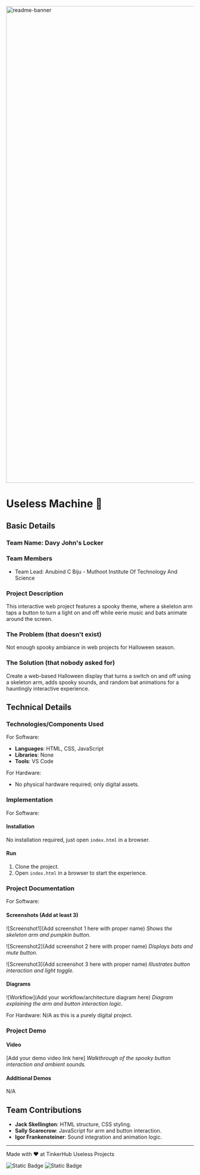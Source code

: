 <img width="1280" alt="readme-banner" src="https://github.com/user-attachments/assets/35332e92-44cb-425b-9dff-27bcf1023c6c">

# Useless Machine 🎯

## Basic Details
### Team Name: Davy John's Locker

### Team Members
- Team Lead: Anubind C Biju - Muthoot Institute Of Technology And Science

### Project Description
This interactive web project features a spooky theme, where a skeleton arm taps a button to turn a light on and off while eerie music and bats animate around the screen.

### The Problem (that doesn't exist)
Not enough spooky ambiance in web projects for Halloween season.

### The Solution (that nobody asked for)
Create a web-based Halloween display that turns a switch on and off using a skeleton arm, adds spooky sounds, and random bat animations for a hauntingly interactive experience.

## Technical Details
### Technologies/Components Used
For Software:
- **Languages**: HTML, CSS, JavaScript
- **Libraries**: None
- **Tools**: VS Code

For Hardware:
- No physical hardware required; only digital assets.

### Implementation
For Software:
#### Installation
No installation required, just open `index.html` in a browser.

#### Run
1. Clone the project.
2. Open `index.html` in a browser to start the experience.

### Project Documentation
For Software:

#### Screenshots (Add at least 3)
![Screenshot1](Add screenshot 1 here with proper name)
*Shows the skeleton arm and pumpkin button.*

![Screenshot2](Add screenshot 2 here with proper name)
*Displays bats and mute button.*

![Screenshot3](Add screenshot 3 here with proper name)
*Illustrates button interaction and light toggle.*

#### Diagrams
![Workflow](Add your workflow/architecture diagram here)
*Diagram explaining the arm and button interaction logic.*

For Hardware:
N/A as this is a purely digital project.

### Project Demo
#### Video
[Add your demo video link here]
*Walkthrough of the spooky button interaction and ambient sounds.*

#### Additional Demos
N/A

## Team Contributions
- **Jack Skellington**: HTML structure, CSS styling.
- **Sally Scarecrow**: JavaScript for arm and button interaction.
- **Igor Frankensteiner**: Sound integration and animation logic.

---
Made with ❤️ at TinkerHub Useless Projects 

![Static Badge](https://img.shields.io/badge/TinkerHub-24?color=%23000000&link=https%3A%2F%2Fwww.tinkerhub.org%2F)
![Static Badge](https://img.shields.io/badge/UselessProject--24-24?link=https%3A%2F%2Fwww.tinkerhub.org%2Fevents%2FQ2Q1TQKX6Q%2FUseless%2520Projects)
